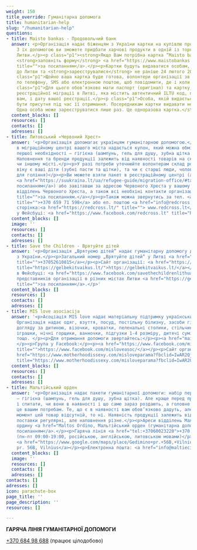 ```yaml
---
weight: 150
title_override: Гуманітарна допомога
title: humanitarian-help
slug: "/humanitarian-help"
questions:
- title: Maisto bankas - Продовольчий банк
  answer: <p>Організація надає біженцям з України картки на купівлю продуктів харчування.
    З їх допомогою ви зможете придбати харчові продукти в одній із торгових мереж
    Литви.</p><p class="p1"><strong>Якщо Вам потрібна картка “Maisto bankas”,</strong>
    <strong>заповніть форму</strong> <a href="https://www.maistobankas.lt/ukraina/"
    title="">за посиланням</a>.</p><p>Картки будуть видаватися особам, які приїхали
    до Литви та <strong>зареєструвалися</strong> не раніше 24 лютого 2022 року.</p><p
    class="p1">Щойно ваша картка буде готова, волонтери організації зв’яжуться з вами
    по телефону, SMS або електронною поштою, щоб повідомити, де і коли її можна отримати.</p><p
    class="p1">Для цього обов’язково мати паспорт (оригінал) та картку, видану Департаментом
    реєстраційної міграції в Литві, яка містить автентичний ILTU код, призначений
    вам, і дату вашої реєстрації.</p><p class="p1">Особа, якій видається картка, повинна
    бути присутня під час її отримання. Посередникам картки видавати не будуть<strong>.
    Одна особа може зареєструватися лише раз. Це одноразова картка.</strong></p>
  content_blocks: []
  resources: []
  contacts: []
  adresses: []
- title: Литовський «Червоний Хрест»
  answer: '<p>Організація допомагає українцям гуманітарною допомогою.</p><p>При реєстрації
    в міграційному центрі вашого міста надається купон, який можна обміняти на набір
    першої необхідності – гігієна (шампунь, гель для душу, зубна щітка та паста, мило).
    Наповнення та бренди продукції залежить від наявності товарів на складі в тому
    чи іншому місті.</p><p>У разі потреби уточнюйте волонтерам склад родини, якого
    віку є ваші діти (зубні пасти та щітки), та чи є старші люди, чоловіки (приладдя
    для гоління)</p><p>Ви можете взяти пакет в реєстраційному центрі (адреси центрів
    <a href="https://suukraina.lt/ua/refugee-guide/migration-office/#tab-3" title="">за
    посиланням</a>) або завітавши за адресою Червоного Хреста у вашому місті. Адреси
    відділень Червоного Хреста, а також всі необхіні контакти організації <a href="https://suukraina.lt/ua/refugee-guide/contacts/#tab-0:~:text=Red%20Cross%2C%20%D0%A2%D0%BE%D0%B2%D0%B0%D1%80%D0%B8%D1%81%D1%82%D0%B2%D0%BE%20%D0%A7%D0%B5%D1%80%D0%B2%D0%BE%D0%BD%D0%BE%D0%B3%D0%BE%20%D0%A5%D1%80%D0%B5%D1%81%D1%82%D0%B0%20%D0%B2%20%D0%9B%D0%B8%D1%82%D0%B2%D1%96%20(%D0%B3%D1%83%D0%BC%D0%B0%D0%BD%D1%96%D1%82%D0%B0%D1%80%D0%BD%D0%B0%20%D0%B4%D0%BE%D0%BF%D0%BE%D0%BC%D0%BE%D0%B3%D0%B0)%3A"
    title="">за посиланням.</a></p><p>Також можна звернутись за тел. <a href="+37065971598"
    title="">+370 659 71 598</a> або ел. поштою <a href="info@redcross.lt" title="">info@redcross.lt</a></p><p>Офіційна
    сторінка:<a href="https://redcross.lt/" title=""> www.redcross.lt</a></p><p>Сторінка
    у Фейсбуці: <a href="https://www.facebook.com/redcross.lt" title="https://www.facebook.com/redcross.lt">https://www.facebook.com/redcross.lt</a></p>'
  content_blocks: []
  image: ''
  resources: []
  contacts: []
  adresses: []
- title: Save the Children - Врятуйте дітей
  answer: '<p>Oрганізація „Врятуємо дітей” надає гуманітарну допомогу дітям та вагітним
    з України.</p><p>Загальний номер „Врятуйте дітей“ y Литві <a href="+37052610815"
    title="">+37052610815</a></p><p>Сайт організації: <a href="https://gelbekitvaikus.lt/"
    title="https://gelbekitvaikus.lt/">https://gelbekitvaikus.lt/</a></p><p>Група
    в Фейсбуці: <a href="https://www.facebook.com/savethechildrenlithuania" title="https://www.facebook.com/savethechildrenlithuania">https://www.facebook.com/savethechildrenlithuania</a></p><p>Контакти
    представників організації в різних містах Литви <a href="https://gelbekitvaikus.lt/dopomoga/"
    title="">за посиланням</a>.</p>'
  content_blocks: []
  resources: []
  contacts: []
  adresses: []
- title: MIS love asociacija
  answer: '<p>Асоціація MIS love надає матеріальну підтримку українським родинам.
    Організація надає одяг, взуття, посуд, постільну білизну, засоби гігієни, засоби
    догляду за дитиною, візочки, кроватки, пеленальні столики, стільчики для годування,
    іграшки, нічні горщики, ванночки, підгузки 1-4 розміру, дитячі суміщі та пюре,
    тощо. </p><p>Для отримання допомоги звертайтесь:</p><p><a href="mailto:love@motherhood.is">love@motherhood.is</a>
    </p><p>Група у Facebook:</p><p><a href="https://www.facebook.com/misloveasoc/"
    title="">https://www.facebook.com/misloveasoc/</a></p><p>Сайт організації: </p><p><a
    href="https://www.motherhoodissexy.com/misloveparama?fbclid=IwAR2Qj4OdSZwZsU4bncRl23tSpwBM2Whez2M2wCX8n3aAv_xWcXAad-Q62_Q"
    title="https://www.motherhoodissexy.com/misloveparama?fbclid=IwAR2Qj4OdSZwZsU4bncRl23tSpwBM2Whez2M2wCX8n3aAv_xWcXAad-Q62_Q">https://www.motherhoodissexy.com/misloveparama?fbclid=IwAR2Qj4OdSZwZsU4bncRl23tSpwBM2Whez2M2wCX8n3aAv_xWcXAad-Q62_Q</a></p><p></p>'
  content_blocks: []
  resources: []
  contacts: []
  adresses: []
- title: Мальтійський орден
  answer: '<p>Організація надає пакети гуманітарної допомоги: набір першої необхідності
    – гігієна (шампунь, гель для душу, зубна щітка). Але краще перед приходом зателефонувати
    і спитати, чи вони в наявності і що саме зараз роздають, а головне – чи відповідає
    це вашим потребам. Те, що є в наявності вам обов’язково дадуть, але якщо на даний
    момент цей товар відсутній, то ні. Наявність продукції залежить від партнерів:
    поставки регулярні, але наповнення різне.</p><p>Ареси відділень Мальтійського
    ордину <a href="Maltos Ordino, Мальтійський орден (гуманітарна допомога):" title="">за
    посиланням</a>.</p><p>Гаряча лінія <a href="tel:+37060023220">+370 600 23 220</a>
    (пн-пт 09:00-19:00, російською, англійською, литовською мовами)</p><p>Адреса:
    <a href="https://www.google.com/maps/place/Gedimino+pr.+56B,+Vilnius+01110/@54.6888431,25.2619019,17z/data=!3m1!4b1!4m5!3m4!1s0x46dd9409a6eeb601:0x70f519e6b9b56daf!8m2!3d54.6888431!4d25.2640906">Gedimino
    pr. 56B, Vilnius</a></p><p>Електронна пошта: <a href="info@maltieciai.lt" title="">info@maltieciai.lt</a></p><p><br></p>'
  content_blocks: []
  image: ''
  resources: []
  contacts: []
  adresses: []
contacts: []
adresses: []
icon: parachute-box
page_title: ''
page_description: ''
resources: []

---
```

**ГАРЯЧА ЛІНІЯ ГУМАНІТАРНОЇ ДОПОМОГИ**

[+370 684 98 688](+37068498688) (працює цілодобово)